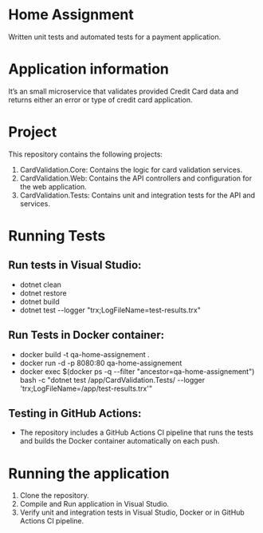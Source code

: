 # Home Assignment

Written unit tests and automated tests for a payment application. 

# Application information 

It’s an small microservice that validates provided Credit Card data and returns either an error or type of credit card application. 

# Project  

This repository contains the following projects:
1.	CardValidation.Core: Contains the logic for card validation services.
2.	CardValidation.Web: Contains the API controllers and configuration for the web application.
3.	CardValidation.Tests: Contains unit and integration tests for the API and services.

# Running Tests

## Run tests in Visual Studio:

 - dotnet clean
 - dotnet restore
 - dotnet build
 - dotnet test --logger "trx;LogFileName=test-results.trx"

 ## Run Tests in Docker container:

 - docker build -t qa-home-assignement .
 - docker run -d -p 8080:80 qa-home-assignement
 - docker exec $(docker ps -q --filter "ancestor=qa-home-assignement") bash -c "dotnet test /app/CardValidation.Tests/ --logger 'trx;LogFileName=/app/test-results.trx'"

## Testing in GitHub Actions:

 - The repository includes a GitHub Actions CI pipeline that runs the tests and builds the Docker container automatically on each push.

# Running the  application 

1. Clone the repository.
2. Compile and Run application in Visual Studio. 
3. Verify unit and integration tests in Visual Studio, Docker or in GitHub Actions CI pipeline.

